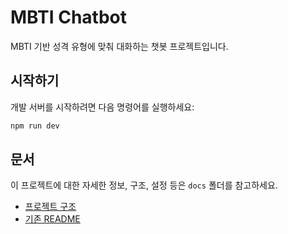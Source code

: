 # MBTI Chatbot

MBTI 기반 성격 유형에 맞춰 대화하는 챗봇 프로젝트입니다.

## 시작하기

개발 서버를 시작하려면 다음 명령어를 실행하세요:

```bash
npm run dev
```

## 문서

이 프로젝트에 대한 자세한 정보, 구조, 설정 등은 `docs` 폴더를 참고하세요.

-   [프로젝트 구조](./docs/PROJECT_STRUCTURE.md)
-   [기존 README](./docs/ROOT_README.md)
